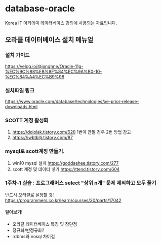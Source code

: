 # database-oracle
Korea IT 아카데미 데이터베이스 강의에 사용되는 자료입니다.

## 오라클 데이터베이스 설치 메뉴얼

### 설치 가이드

https://velog.io/@jonghne/Oracle-11g-%EC%9C%88%EB%8F%84%EC%9A%B0-10-%EC%84%A4%EC%B9%98

### 설치파일 링크

https://www.oracle.com/database/technologies/xe-prior-release-downloads.html

### SCOTT 계정 활성화

1. https://dololak.tistory.com/620
1번이 안될 경우 2번 방법 참고
2. https://iwbtbitj.tistory.com/87

### mysql로 scott계정 만들기.
1. win10 mysql 설치
https://goddaehee.tistory.com/277
2. scott 계정 및 데이터 넣기
https://ttend.tistory.com/604

### 1주차-1 실습 : 프로그래머스 select "상위 n개" 문제 제외하고 모두 풀기
반드시 오라클로 설정할 것!
https://programmers.co.kr/learn/courses/30/parts/17042

#### 알아보기!
- 오라클 데이터베이스 특징 및 장단점
- 정규화/반정규화?
- rdbms와 nosql 차이점



